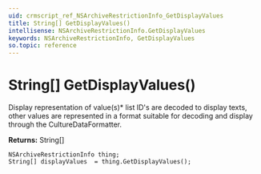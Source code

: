 ```yaml
---
uid: crmscript_ref_NSArchiveRestrictionInfo_GetDisplayValues
title: String[] GetDisplayValues()
intellisense: NSArchiveRestrictionInfo.GetDisplayValues
keywords: NSArchiveRestrictionInfo, GetDisplayValues
so.topic: reference
---
```


# String[] GetDisplayValues()

Display representation of value(s)* list ID's are decoded to display texts, other values are represented in a format suitable for decoding and display through the CultureDataFormatter.

**Returns:** String[]

```crmscript
NSArchiveRestrictionInfo thing;
String[] displayValues  = thing.GetDisplayValues();
```

